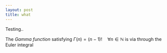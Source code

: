 ```yaml
---
layout: post
title: what
---
```


Testing..

The *Gamma function* satisfying $\Gamma(n) = (n-1)!\quad\forall
n\in\mathbb N$ is via through the Euler integral
